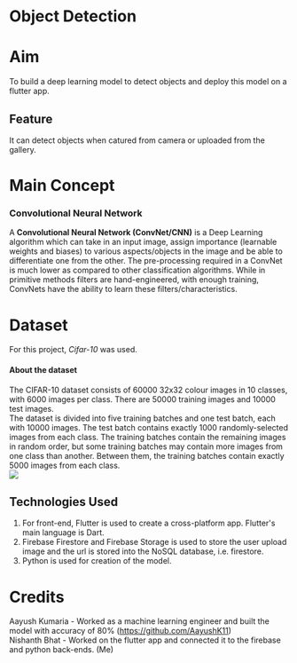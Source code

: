 # Object Detection

# Aim
To build a deep learning model to detect objects and deploy this model on a flutter app.

## Feature
It can detect objects when catured from camera or uploaded from the gallery.

# Main Concept
### Convolutional Neural Network
A **Convolutional Neural Network (ConvNet/CNN)** is a Deep Learning algorithm which can take in an input image, assign importance (learnable weights and biases) to various aspects/objects in the image and be able to differentiate one from the other. The pre-processing required in a ConvNet is much lower as compared to other classification algorithms. While in primitive methods filters are hand-engineered, with enough training, ConvNets have the ability to learn these filters/characteristics.

# Dataset
For this project, *Cifar-10* was used.

#### About the dataset
The CIFAR-10 dataset consists of 60000 32x32 colour images in 10 classes, with 6000 images per class. There are 50000 training images and 10000 test images.  
The dataset is divided into five training batches and one test batch, each with 10000 images. The test batch contains exactly 1000 randomly-selected images from each class. The training batches contain the remaining images in random order, but some training batches may contain more images from one class than another. Between them, the training batches contain exactly 5000 images from each class.<br>
<img   src='https://res.cloudinary.com/dl0dsqomf/image/upload/v1614950088/cifar_qlgnyq.jpg'/>

## Technologies Used
1. For front-end, Flutter  is used to create a cross-platform app. Flutter's main language is Dart.
2. Firebase Firestore and Firebase Storage is used to store the user upload image and the url is stored into the NoSQL database, i.e. firestore.
3. Python is used for creation of the model.


# Credits

Aayush Kumaria - Worked as a machine learning engineer and built the model with accuracy of 80% (https://github.com/AayushK11)<br>
Nishanth Bhat -  Worked on the flutter app and connected it to the firebase and python back-ends. (Me)

